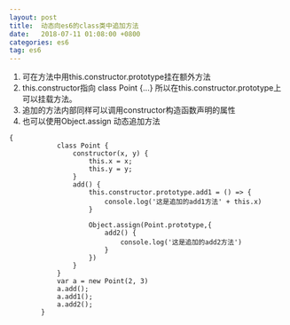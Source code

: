 ```yaml
---
layout: post
title:  动态向es6的class类中追加方法
date:   2018-07-11 01:08:00 +0800
categories: es6
tag: es6
---
```



1. 可在方法中用this.constructor.prototype挂在额外方法
2. this.constructor指向 class Point {...} 所以在this.constructor.prototype上可以挂载方法。
3. 追加的方法内部同样可以调用constructor构造函数声明的属性
4. 也可以使用Object.assign 动态追加方法
```
{
			class Point {
				constructor(x, y) {
					this.x = x;
					this.y = y;
				}
				add() {
					this.constructor.prototype.add1 = () => {
						console.log('这是追加的add1方法' + this.x)
					}
					
					Object.assign(Point.prototype,{
						add2() {
							console.log('这是追加的add2方法')
						}
					})
				}
			}
			var a = new Point(2, 3)
			a.add();
			a.add1();
			a.add2();
		}	

```



